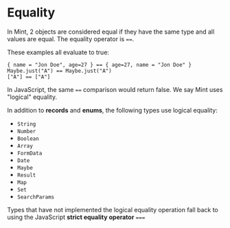 # Equality

In Mint, 2 objects are considered equal if they have the same type and all values are equal. The equality operator is `==`.

These examples all evaluate to true:

```text
{ name = "Jon Doe", age=27 } == { age=27, name = "Jon Doe" }
Maybe.just("A") == Maybe.just("A")
["A"] == ["A"]
```

In JavaScript, the same `==` comparison would return false. We say Mint uses "logical" equality.

In addition to **records** and **enums**, the following types use logical equality:

* `String`
* `Number`
* `Boolean`
* `Array`
* `FormData`
* `Date`
* `Maybe`
* `Result`
* `Map`
* `Set`
* `SearchParams`

Types that have not implemented the logical equality operation fall back to using the JavaScript **strict equality operator** `===`

